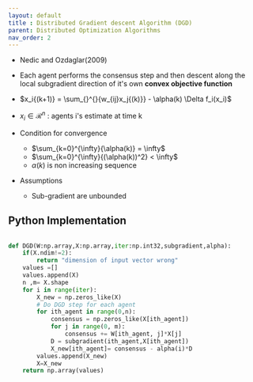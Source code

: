 ```yaml
---
layout: default
title : Distributed Gradient descent Algorithm (DGD)
parent: Distributed Optimization Algorithms
nav_order: 2
---
```



- Nedic and Ozdaglar(2009)

- Each agent performs the consensus step and then descent along the local subgradient direction of it's own **convex objective function**

- $x_i{(k+1)} = \sum_{}^{}{w_{ij}x_j{(k)}} - \alpha(k) \Delta f_i(x_i)$

- $x_i \in \mathcal{R}^n$ : agents i's estimate at time k
- Condition for convergence
  - $\sum_{k=0}^{\infty}{\alpha(k)} = \infty$
  - $\sum_{k=0}^{\infty}{(\alpha(k))^2} < \infty$
  - $\alpha(k)$ is non increasing sequence
- Assumptions
  - Sub-gradient are unbounded


## Python Implementation
```python

def DGD(W:np.array,X:np.array,iter:np.int32,subgradient,alpha):
    if(X.ndim!=2):
        return "dimension of input vector wrong"
    values =[]
    values.append(X)
    n ,m= X.shape
    for i in range(iter):
        X_new = np.zeros_like(X)
        # Do DGD step for each agent
        for ith_agent in range(0,n):
            consensus = np.zeros_like(X[ith_agent])
            for j in range(0, m):
                consensus += W[ith_agent, j]*X[j]
            D = subgradient(ith_agent,X[ith_agent])
            X_new[ith_agent]= consensus - alpha(i)*D
        values.append(X_new)
        X=X_new
    return np.array(values)
```

